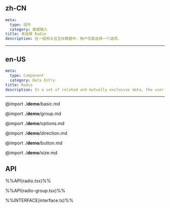## zh-CN
```yaml
meta:
  type: 组件
  category: 数据输入
title: 单选框 Radio
description: 在一组相关且互斥数据中，用户仅能选择一个选项。
```
---
## en-US
```yaml
meta:
  type: Component
  category: Data Entry
title: Radio
description: In a set of related and mutually exclusive data, the user can only select one option.
```
---

@import ./__demo__/basic.md

@import ./__demo__/group.md

@import ./__demo__/options.md

@import ./__demo__/direction.md

@import ./__demo__/button.md

@import ./__demo__/size.md

## API

%%API(radio.tsx)%%

%%API(radio-group.tsx)%%

%%INTERFACE(interface.ts)%%

